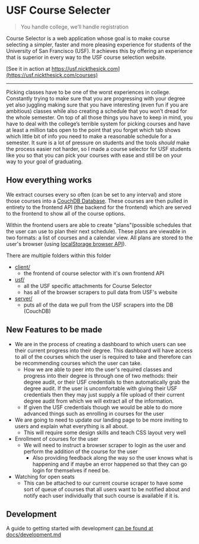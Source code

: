 # USF Course Selecter

> You handle college, we’ll handle registration

Course Selector is a web application whose goal is to make course selecting a simpler, faster and more pleasing experience for students of the University of San Francisco (USF). It achieves this by offering an experience that is superior in every way to the USF course selection website.

[See it in action at https://usf.nickthesick.com](https://usf.nickthesick.com/courses)

------

Picking classes have to be one of the worst experiences in college. Constantly trying to make sure that you are progressing with your degree yet also juggling making sure that you have interesting (even fun if you are ambitious) classes while also creating a schedule that you won’t dread for the whole semester. On top of all those things you have to keep in mind, you have to deal with the college’s terrible system for picking courses and have at least a million tabs open to the point that you forget which tab shows which little bit of info you need to make a reasonable schedule for a semester. It sure is a lot of pressure on students and the tools *should* make the process easier not harder, so I made a course selector for USF students like you so that you can pick your courses with ease and still be on your way to your goal of graduating.

## How everything works

We extract courses every so often (can be set to any interval) and store those courses into a [CouchDB Database](http://couchdb.apache.org/). These courses are then pulled in entirety to the frontend API (the backend for the frontend) which are served to the frontend to show all of the course options.

Within the frontend users are able to create "plans"(possible schedules that the user can use to plan their next schedule). These plans are viewable in two formats: a list of courses and a calendar view. All plans are stored to the user's browser (using [localStorage browser API](https://developer.mozilla.org/en-US/docs/Web/API/Window/localStorage)).

There are multiple folders within this folder
- [client/](client/README.md)
    - the frontend of course selector with it's own frontend API
- [usf/](usf/README.md)
    - all the USF specific attachments for Course Selector
    - has all of the browser scrapers to pull data from USF's website
- [server/](usf/README.md)
    - puts all of the data we pull from the USF scrapers into the DB (CouchDB)

## New Features to be made

 - We are in the process of creating a dashboard to which users can see their current progress into their degree. This dashboard will have access to all of the courses which the user is required to take and therefore can be recommending courses which the user can take.
    - How we are able to peer into the user's required classes and progress into their degree is through one of two methods: their degree audit, or their USF credentials to then automatically grab the degree audit. If the user is uncomfortable with giving their USF credentials then they may just supply a file upload of their current degree audit from which we will extract all of the information.
    - If given the USF credentials though we would be able to do more advanced things such as enrolling in courses for the user
 - We are going to need to update our landing page to be more inviting to users and explain what everything is all about.
     - This will require some design skills and teach CSS layout very well
 - Enrollment of courses for the user
     - We will need to instruct a browser scraper to login as the user and perform the addition of the course for the user
         - Also providing feedback along the way so the user knows what is happening and if maybe an error happened so that they can go login for themselves if need be.
 - Watching for open seats
     - This can be attached to our current course scraper to have some sort of queue of courses that all users want to be notified about and notify each user individually that such course is available if it is.


## Development

A guide to getting started with development [can be found at docs/development.md](docs/development.md)

